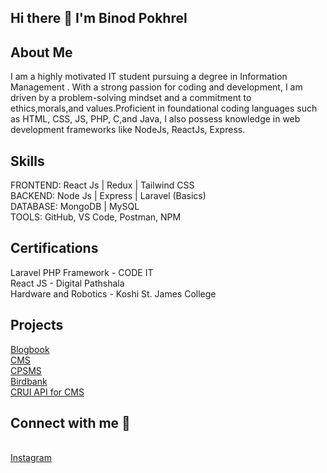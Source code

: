 ## Hi there 👋 I'm Binod Pokhrel 

## About Me
I am a highly motivated IT student pursuing a degree in Information Management . With a strong passion for coding and development, I am driven by a problem-solving mindset and a commitment to ethics,morals,and values.Proficient in foundational coding languages such as HTML, CSS, JS, PHP, C,and Java, I also possess knowledge in web development frameworks like NodeJs, ReactJs, Express. 

## Skills
FRONTEND: React Js | Redux | Tailwind CSS <br>
BACKEND: Node Js | Express | Laravel (Basics) <br>
DATABASE: MongoDB | MySQL <br>
TOOLS: GitHub, VS Code, Postman, NPM <br>

## Certifications
Laravel PHP Framework - CODE IT <br>
React JS - Digital Pathshala <br>
Hardware and Robotics - Koshi St. James College<br>

## Projects
[Blogbook](https://github.com/lilbp221/BLOGMANAGEMENTSYSWITH_REACT)<br>
[CMS](https://github.com/lilbp221/ContentMS_SSR_NODEJS)<br>
[CPSMS](https://github.com/lilbp221/CustomerAndProductMS)<br>
[Birdbank](https://github.com/lilbp221/CustomerAndProductMS)<br>
[CRUI API for CMS](https://github.com/lilbp221/BlogManagementSystem_NODE_BACKEND)<br>

## Connect with me 🤝
[<i class="fab fa-linkedin"></i>](https://www.linkedin.com/in/binod-pokhrel-6949ab241/) <br>
[Instagram](https://www.instagram.com/callmebp___/)
